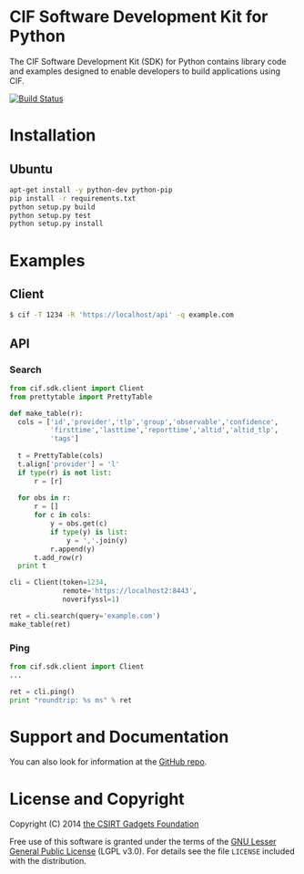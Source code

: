 # CIF Software Development Kit for Python
The CIF  Software Development Kit (SDK) for Python contains library code and examples designed to enable developers to build applications using CIF.

[![Build Status](https://travis-ci.org/csirtgadgets/py-cif-sdk.png?branch=master)](https://travis-ci.org/csirtgadgets/py-cif-sdk)

# Installation
## Ubuntu
  ```bash
  apt-get install -y python-dev python-pip
  pip install -r requirements.txt
  python setup.py build
  python setup.py test
  python setup.py install
  ```
  
# Examples
## Client
  ```bash
  $ cif -T 1234 -R 'https://localhost/api' -q example.com
  ```
  
## API
### Search
  ```python
  from cif.sdk.client import Client
  from prettytable import PrettyTable
  
  def make_table(r):
    cols = ['id','provider','tlp','group','observable','confidence',
            'firsttime','lasttime','reporttime','altid','altid_tlp',
            'tags']
    
    t = PrettyTable(cols)
    t.align['provider'] = 'l'
    if type(r) is not list:
        r = [r]
    
    for obs in r:
        r = []
        for c in cols:
            y = obs.get(c)
            if type(y) is list:
                y = ','.join(y)
            r.append(y)
        t.add_row(r)
    print t
  
  cli = Client(token=1234,
               remote='https://localhost2:8443',
               noverifyssl=1)
  
  ret = cli.search(query='example.com')
  make_table(ret)
  ```
### Ping
  ```python
  from cif.sdk.client import Client
  ...
  
  ret = cli.ping()
  print "roundtrip: %s ms" % ret
  ```

# Support and Documentation

You can also look for information at the [GitHub repo](https://github.com/csirtgadgets/py-cif-sdk).

# License and Copyright

Copyright (C) 2014 [the CSIRT Gadgets Foundation](http://csirtgadgets.org)

Free use of this software is granted under the terms of the [GNU Lesser General Public License](https://www.gnu.org/licenses/lgpl.html) (LGPL v3.0). For details see the file ``LICENSE`` included with the distribution.

